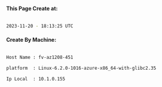 
   
#### This Page Create at:

```bash

2023-11-20 - 18:13:25 UTC

```

#### Create By Machine:

```bash

Host Name : fv-az1208-451

platform  : Linux-6.2.0-1016-azure-x86_64-with-glibc2.35

Ip Local  : 10.1.0.155

```

